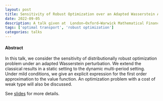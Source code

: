 ```yaml
---
layout: post
title: Sensitivity of Robust Optimization over an Adapted Wasserstein Ambiguity Set
date: 2022-09-05 
description: A talk given at  London–Oxford–Warwick Mathematical Finance Workshop
tags: ['optimal transport', 'robust optimization']
categories: talks
---
```


#### Abstract

In this talk, we consider the sensitivity of distributionally robust optimization problem under an adapted Wasserstein perturbation. 
We extend the classical results in a static setting to the dynamic multi-period setting. 
Under mild conditions, we give an explicit expression for the first order approximation to the value function.
An optimization problem with a cost of weak type will also be discussed.

See [slides](/assets/pdf/AWDRO.pdf) for more details.